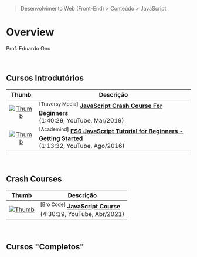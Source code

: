 > Desenvolvimento Web (Front-End) > Conteúdo > JavaScript

# Overview

Prof. Eduardo Ono

<br>

## Cursos Introdutórios

| Thumb | Descrição |
| :-: | --- |
| [![Thumb](https://img.youtube.com/vi/hdI2bqOjy3c/default.jpg)](https://www.youtube.com/watch?v=hdI2bqOjy3c "JavaScript Crash Course For Beginners") | <sup>[Traversy Media]</sup> [__JavaScript Crash Course For Beginners__](https://www.youtube.com/watch?v=hdI2bqOjy3c) <br> (1:40:29, YouTube, Mar/2019)
| [![Thumb](https://img.youtube.com/vi/IEf1KAcK6A8/default.jpg)](https://www.youtube.com/watch?v=IEf1KAcK6A8 "ES6 JavaScript Tutorial for Beginners - Getting Started") | <sup>[Academind]</sup> [__ES6 JavaScript Tutorial for Beginners - Getting Started__](https://www.youtube.com/watch?v=IEf1KAcK6A8) <br> (1:13:32, YouTube, Ago/2016)

<br>

## Crash Courses

| Thumb | Descrição |
| :-: | --- |
| [![Thumb](https://img.youtube.com/vi/t9dEgHpCNJE/default.jpg)](https://www.youtube.com/watch?v=t9dEgHpCNJE "JavaScript Course") | <sup>[Bro Code]</sup> [__JavaScript Course__](https://www.youtube.com/watch?v=t9dEgHpCNJE) <br> (4:30:19, YouTube, Abr/2021)

<br>

## Cursos "Completos"

<br>

